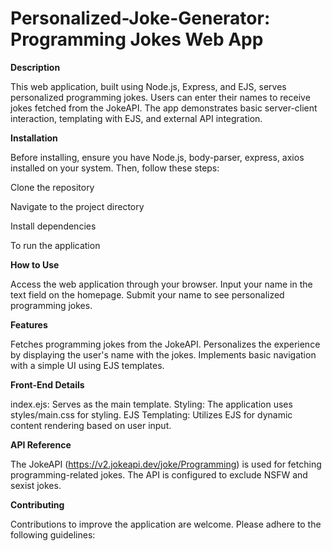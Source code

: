 # Personalized-Joke-Generator: Programming Jokes Web App

**Description**

This web application, built using Node.js, Express, and EJS, serves personalized programming jokes. Users can enter their names to receive jokes fetched from the JokeAPI. The app demonstrates basic server-client interaction, templating with EJS, and external API integration.

**Installation**

Before installing, ensure you have Node.js, body-parser, express, axios installed on your system. Then, follow these steps:

Clone the repository

Navigate to the project directory

Install dependencies

To run the application

**How to Use**

Access the web application through your browser.
Input your name in the text field on the homepage.
Submit your name to see personalized programming jokes.

**Features**

Fetches programming jokes from the JokeAPI.
Personalizes the experience by displaying the user's name with the jokes.
Implements basic navigation with a simple UI using EJS templates.

**Front-End Details**

index.ejs: Serves as the main template.
Styling: The application uses styles/main.css for styling.
EJS Templating: Utilizes EJS for dynamic content rendering based on user input.

**API Reference**

The JokeAPI (https://v2.jokeapi.dev/joke/Programming) is used for fetching programming-related jokes. The API is configured to exclude NSFW and sexist jokes.

**Contributing**

Contributions to improve the application are welcome. Please adhere to the following guidelines:

